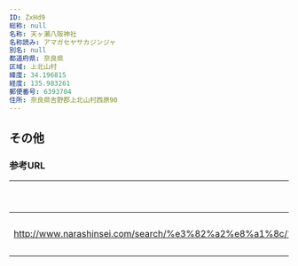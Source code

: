 ```yaml
---
ID: ZxHd9
総称: null
名称: 天ヶ瀬八阪神社
名称読み: アマガセヤサカジンジャ
別名: null
都道府県: 奈良県
区域: 上北山村
緯度: 34.196815
経度: 135.983261
郵便番号: 6393704
住所: 奈良県吉野郡上北山村西原90
---
```


## その他

### 参考URL

| URL                                                                                                                   | 説明   |
| --------------------------------------------------------------------------------------------------------------------- | ------ |
| http://www.narashinsei.com/search/%e3%82%a2%e8%a1%8c/%e5%a4%a9%e3%83%b6%e7%80%ac%e5%85%ab%e9%98%aa%e7%a5%9e%e7%a4%be/ | 神社庁 |
